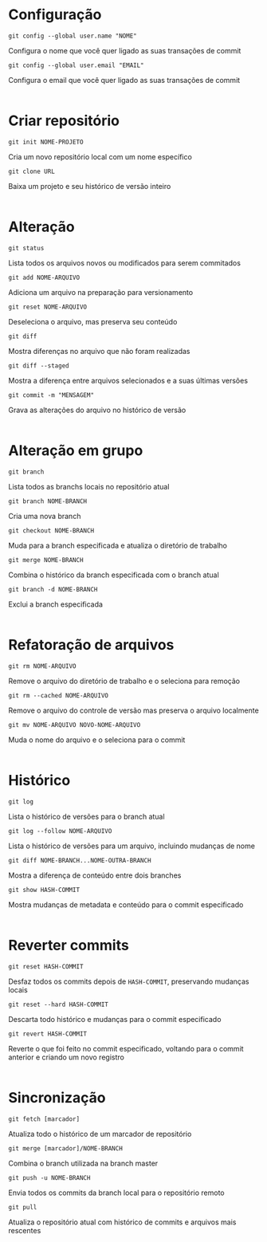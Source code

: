 # Configuração

```git config --global user.name "NOME"```

Configura o nome que você quer ligado as suas transações de
commit

```git config --global user.email "EMAIL"```

Configura o email que você quer ligado as suas transações de commit
<br><br>

# Criar repositório

```git init NOME-PROJETO```

Cria um novo repositório local com um nome específico

```git clone URL```

Baixa um projeto e seu histórico de versão inteiro
<br><br>

# Alteração

```git status```

Lista todos os arquivos novos ou modificados para serem commitados

```git add NOME-ARQUIVO```

Adiciona um arquivo na preparação para versionamento

```git reset NOME-ARQUIVO```

Deseleciona o arquivo, mas preserva seu conteúdo

```git diff```

Mostra diferenças no arquivo que não foram realizadas

```git diff --staged```

Mostra a diferença entre arquivos selecionados e a suas últimas
versões

```git commit -m "MENSAGEM"```

Grava as alterações do arquivo no histórico de versão
<br><br>

# Alteração em grupo

```git branch```

Lista todos as branchs locais no repositório atual

```git branch NOME-BRANCH```

Cria uma nova branch

```git checkout NOME-BRANCH```

Muda para a branch especificada e atualiza o diretório de trabalho

```git merge NOME-BRANCH```

Combina o histórico da branch especificada com o branch atual

```git branch -d NOME-BRANCH```

Exclui a branch especificada
<br><br>

# Refatoração de arquivos

```git rm NOME-ARQUIVO```

Remove o arquivo do diretório de trabalho e o seleciona para remoção

```git rm --cached NOME-ARQUIVO```

Remove o arquivo do controle de versão mas preserva o arquivo
localmente

```git mv NOME-ARQUIVO NOVO-NOME-ARQUIVO```

Muda o nome do arquivo e o seleciona para o commit
<br><br>

# Histórico

```git log```

Lista o histórico de versões para o branch atual

```git log --follow NOME-ARQUIVO```

Lista o histórico de versões para um arquivo, incluindo mudanças de
nome

```git diff NOME-BRANCH...NOME-OUTRA-BRANCH```

Mostra a diferença de conteúdo entre dois branches

```git show HASH-COMMIT```

Mostra mudanças de metadata e conteúdo para o commit especificado
<br><br>

# Reverter commits


```git reset HASH-COMMIT```

Desfaz todos os commits depois de `HASH-COMMIT`, preservando
mudanças locais

```git reset --hard HASH-COMMIT```

Descarta todo histórico e mudanças para o commit especificado

```git revert HASH-COMMIT ```

Reverte o que foi feito no commit especificado, voltando para o commit anterior e criando um novo registro
<br><br>

# Sincronização

```git fetch [marcador]```

Atualiza todo o histórico de um marcador de repositório

```git merge [marcador]/NOME-BRANCH```

Combina o branch utilizada na branch master

```git push -u NOME-BRANCH```

Envia todos os commits da branch local para o repositório remoto

```git pull```

Atualiza o repositório atual com histórico de commits e arquivos mais rescentes